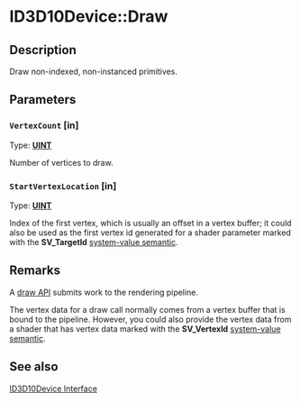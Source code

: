 # ID3D10Device::Draw

## Description

Draw non-indexed, non-instanced primitives.

## Parameters

### `VertexCount` [in]

Type: **[UINT](https://learn.microsoft.com/windows/desktop/WinProg/windows-data-types)**

Number of vertices to draw.

### `StartVertexLocation` [in]

Type: **[UINT](https://learn.microsoft.com/windows/desktop/WinProg/windows-data-types)**

Index of the first vertex, which is usually an offset in a vertex buffer; it could also be used as the first vertex id generated for a shader parameter marked with the **SV_TargetId** [system-value semantic](https://learn.microsoft.com/windows/desktop/direct3dhlsl/dx-graphics-hlsl-semantics).

## Remarks

A [draw API](https://learn.microsoft.com/windows/desktop/direct3d11/d3d10-graphics-programming-guide-input-assembler-stage-getting-started) submits work to the rendering pipeline.

The vertex data for a draw call normally comes from a vertex buffer that is bound to the pipeline. However, you could also provide the vertex data from a shader that has vertex data marked with the **SV_VertexId** [system-value semantic](https://learn.microsoft.com/windows/desktop/direct3dhlsl/dx-graphics-hlsl-semantics).

## See also

[ID3D10Device Interface](https://learn.microsoft.com/windows/desktop/api/d3d10/nn-d3d10-id3d10device)